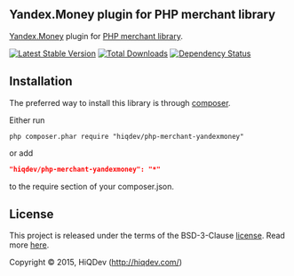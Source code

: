 Yandex.Money plugin for PHP merchant library
--------------------------------------------

[Yandex.Money](https://money.yandex.ru/) plugin for [PHP merchant library](https://github.com/hiqdev/php-merchant).

[![Latest Stable Version](https://poser.pugx.org/hiqdev/php-merchant-yandexmoney/v/stable.png)](https://packagist.org/packages/hiqdev/php-merchant-yandexmoney)
[![Total Downloads](https://poser.pugx.org/hiqdev/php-merchant-yandexmoney/downloads.png)](https://packagist.org/packages/hiqdev/php-merchant-yandexmoney)
[![Dependency Status](https://www.versioneye.com/php/hiqdev:php-merchant-yandexmoney/dev-master/badge.svg)](https://www.versioneye.com/php/hiqdev:php-merchant-yandexmoney/dev-master)

## Installation

The preferred way to install this library is through [composer](http://getcomposer.org/download/).

Either run

```
php composer.phar require "hiqdev/php-merchant-yandexmoney"
```

or add

```json
"hiqdev/php-merchant-yandexmoney": "*"
```

to the require section of your composer.json.

## License

This project is released under the terms of the BSD-3-Clause [license](https://github.com/hiqdev/hidev/blob/master/LICENSE).
Read more [here](http://choosealicense.com/licenses/bsd-3-clause).

Copyright © 2015, HiQDev (http://hiqdev.com/)
